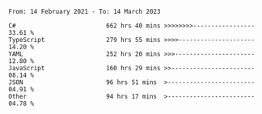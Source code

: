 <!-- [![Top Langs](https://github-readme-stats.vercel.app/api/top-langs/?username=thititongumpun&layout=compact&langs_count=7&theme=prussian)](https://github.com/thititongumpun)
[![Anurag's GitHub stats](https://github-readme-stats.vercel.app/api?username=thititongumpun&hide=stars&show_icons=true&theme=prussian)](https://github.com/thititongumpun) -->

<!--START_SECTION:waka-->

```text
From: 14 February 2021 - To: 14 March 2023

C#                         662 hrs 40 mins >>>>>>>>-----------------   33.61 %
TypeScript                 279 hrs 55 mins >>>>---------------------   14.20 %
YAML                       252 hrs 20 mins >>>----------------------   12.80 %
JavaScript                 160 hrs 29 mins >>-----------------------   08.14 %
JSON                       96 hrs 51 mins  >------------------------   04.91 %
Other                      94 hrs 17 mins  >------------------------   04.78 %
```

<!--END_SECTION:waka-->
